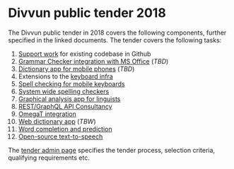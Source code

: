 # Divvun public tender 2018

The Divvun public tender in 2018 covers the following components, further
specified in the linked documents. The tender covers the following tasks:

1.  [Support work](SupportWork.md) for existing codebase in Github
2.  [Grammar Checker integration with MS Office](GrammarChecker.md) (*TBD*)
3.  [Dictionary app for mobile phones](MobileDictionaries.md) (*TBD*)
4.  Extensions to the [keyboard infra](CLDRSupport.md)
5.  [Spell checking for mobile keyboards](MobileSpell.md)
6.  [System wide spelling checkers](SystemSpellCheck.md)
7.  [Graphical analysis app for linguists](GUITextAnalyser.md)
8.  [REST/GraphQL API Consultancy](REST_API.md)
9.  [OmegaT integration](OmegaT.md)
10. [Web dictionary app](WebDict.md) (*TBW*)
11. [Word completion and prediction](WordCompletionPrediction.md)
12. [Open-source text-to-speech](OpenSourceTSS.md)

The [tender admin page](TenderAdmin.md) specifies the tender process, selection
criteria, qualifying requirements etc.
